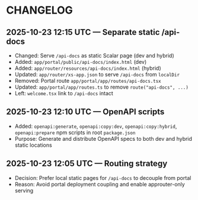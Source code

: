 # CHANGELOG

## 2025-10-23 12:15 UTC — Separate static /api-docs
- Changed: Serve `/api-docs` as static Scalar page (dev and hybrid)
- Added: `app/portal/public/api-docs/index.html` (dev)
- Added: `app/router/resources/api-docs/index.html` (hybrid)
- Updated: `app/router/xs-app.json` to serve `/api-docs` from `localDir`
- Removed: Portal route `app/portal/app/routes/api-docs.tsx`
- Updated: `app/portal/app/routes.ts` to remove `route("api-docs", ...)`
- Left: `welcome.tsx` link to `/api-docs` intact

## 2025-10-23 12:10 UTC — OpenAPI scripts
- Added: `openapi:generate`, `openapi:copy:dev`, `openapi:copy:hybrid`, `openapi:prepare` npm scripts in root `package.json`
- Purpose: Generate and distribute OpenAPI specs to both dev and hybrid static locations

## 2025-10-23 12:05 UTC — Routing strategy
- Decision: Prefer local static pages for `/api-docs` to decouple from portal
- Reason: Avoid portal deployment coupling and enable approuter-only serving
